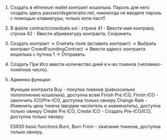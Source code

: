 
1. Создать в ethereum wallet контракт кошелька. Пароль для него создать здесь passwordsgenerator.net, никокогда не вводите пароль с помощью клавиатуры, только копи паст!!

2. В файле contract/crowdsale.sol :
    строка 41 - Ввести имя контрака;
    строка 42 - Ввести абривеатуру контракта;
    Сохранить.
    
3. Создать контракт -> Очитить поле (вставить контракт) -> Выбрать контракт CrowdFoundingContract -> Ввести адресс контракта кошелька с путнка 1 -> Отправить.

4. Cоздать Пре Исо ввести количество дней и к-во токенов (человеко-понятное число).

5. Aдминка функции:
    
    Функции контракта
    Buy - покупка токенов (равносильно попоплнению кошелька), доступна всем
    Finish Pre ICO, Finish ICO - закончить ICO/Pre-ICO, доступна только овнеру
    Change Rate - Изменить цену токена (вводим числитель и знаменатель), доступна только овнеру
    Create Pre ICO,  Create ICO - Создать Pre-ICO/ICO, доступна только овнеру
    
    ESR20 basic functions
    Burn, Burn From - зжигание токенов, доступна только овнеру.
    
    
  
